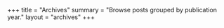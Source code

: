 +++
title = "Archives"
summary = "Browse posts grouped by publication year."
layout = "archives"
+++
